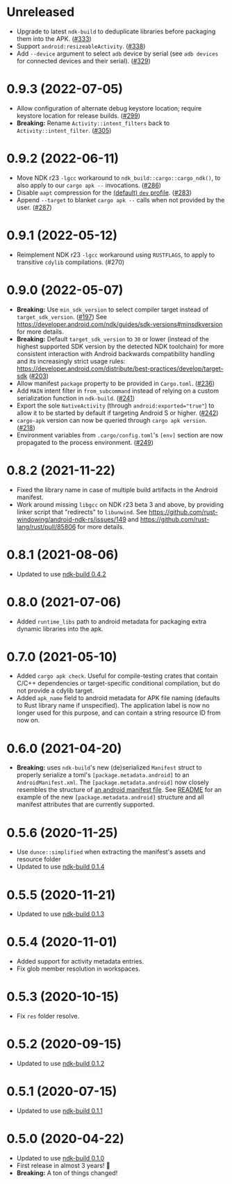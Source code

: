 # Unreleased

- Upgrade to latest `ndk-build` to deduplicate libraries before packaging them into the APK. ([#333](https://github.com/rust-windowing/android-ndk-rs/pull/333))
- Support `android:resizeableActivity`. ([#338](https://github.com/rust-windowing/android-ndk-rs/pull/338))
- Add `--device` argument to select `adb` device by serial (see `adb devices` for connected devices and their serial). ([#329](https://github.com/rust-windowing/android-ndk-rs/pull/329))

# 0.9.3 (2022-07-05)

- Allow configuration of alternate debug keystore location; require keystore location for release builds. ([#299](https://github.com/rust-windowing/android-ndk-rs/pull/299))
- **Breaking:** Rename `Activity::intent_filters` back to `Activity::intent_filter`. ([#305](https://github.com/rust-windowing/android-ndk-rs/pull/305))

# 0.9.2 (2022-06-11)

- Move NDK r23 `-lgcc` workaround to `ndk_build::cargo::cargo_ndk()`, to also apply to our `cargo apk --` invocations. ([#286](https://github.com/rust-windowing/android-ndk-rs/pull/286))
- Disable `aapt` compression for the [(default) `dev` profile](https://doc.rust-lang.org/cargo/reference/profiles.html). ([#283](https://github.com/rust-windowing/android-ndk-rs/pull/283))
- Append `--target` to blanket `cargo apk --` calls when not provided by the user. ([#287](https://github.com/rust-windowing/android-ndk-rs/pull/287))

# 0.9.1 (2022-05-12)

- Reimplement NDK r23 `-lgcc` workaround using `RUSTFLAGS`, to apply to transitive `cdylib` compilations. (#270)

# 0.9.0 (2022-05-07)

- **Breaking:** Use `min_sdk_version` to select compiler target instead of `target_sdk_version`. ([#197](https://github.com/rust-windowing/android-ndk-rs/pull/197))
  See https://developer.android.com/ndk/guides/sdk-versions#minsdkversion for more details.
- **Breaking:** Default `target_sdk_version` to `30` or lower (instead of the highest supported SDK version by the detected NDK toolchain)
  for more consistent interaction with Android backwards compatibility handling and its increasingly strict usage rules:
  https://developer.android.com/distribute/best-practices/develop/target-sdk
  ([#203](https://github.com/rust-windowing/android-ndk-rs/pull/203))
- Allow manifest `package` property to be provided in `Cargo.toml`. ([#236](https://github.com/rust-windowing/android-ndk-rs/pull/236))
- Add `MAIN` intent filter in `from_subcommand` instead of relying on a custom serialization function in `ndk-build`. ([#241](https://github.com/rust-windowing/android-ndk-rs/pull/241))
- Export the sole `NativeActivity` (through `android:exported="true"`) to allow it to be started by default if targeting Android S or higher. ([#242](https://github.com/rust-windowing/android-ndk-rs/pull/242))
- `cargo-apk` version can now be queried through `cargo apk version`. ([#218](https://github.com/rust-windowing/android-ndk-rs/pull/218))
- Environment variables from `.cargo/config.toml`'s `[env]` section are now propagated to the process environment. ([#249](https://github.com/rust-windowing/android-ndk-rs/pull/249))

# 0.8.2 (2021-11-22)

- Fixed the library name in case of multiple build artifacts in the Android manifest.
- Work around missing `libgcc` on NDK r23 beta 3 and above, by providing linker script that "redirects" to `libunwind`.
  See https://github.com/rust-windowing/android-ndk-rs/issues/149 and https://github.com/rust-lang/rust/pull/85806 for more details.

# 0.8.1 (2021-08-06)

- Updated to use [ndk-build 0.4.2](../ndk-build/CHANGELOG.md#042-2021-08-06)

# 0.8.0 (2021-07-06)

- Added `runtime_libs` path to android metadata for packaging extra dynamic libraries into the apk.

# 0.7.0 (2021-05-10)

- Added `cargo apk check`. Useful for compile-testing crates that contain C/C++ dependencies or
  target-specific conditional compilation, but do not provide a cdylib target.
- Added `apk_name` field to android metadata for APK file naming (defaults to Rust library name if unspecified).
  The application label is now no longer used for this purpose, and can contain a string resource ID from now on.

# 0.6.0 (2021-04-20)

- **Breaking:** uses `ndk-build`'s new (de)serialized `Manifest` struct to properly serialize a toml's `[package.metadata.android]` to an `AndroidManifest.xml`. The `[package.metadata.android]` now closely resembles the structure of [an android manifest file](https://developer.android.com/guide/topics/manifest/manifest-element). See [README](README.md) for an example of the new `[package.metadata.android]` structure and all manifest attributes that are currently supported.

# 0.5.6 (2020-11-25)

- Use `dunce::simplified` when extracting the manifest's assets and resource folder
- Updated to use [ndk-build 0.1.4](../ndk-build/CHANGELOG.md#014-2020-11-25)

# 0.5.5 (2020-11-21)

- Updated to use [ndk-build 0.1.3](../ndk-build/CHANGELOG.md#013-2020-11-21)

# 0.5.4 (2020-11-01)

- Added support for activity metadata entries.
- Fix glob member resolution in workspaces.

# 0.5.3 (2020-10-15)

- Fix `res` folder resolve.

# 0.5.2 (2020-09-15)

- Updated to use [ndk-build 0.1.2](../ndk-build/CHANGELOG.md#012-2020-09-15)

# 0.5.1 (2020-07-15)

- Updated to use [ndk-build 0.1.1](../ndk-build/CHANGELOG.md#011-2020-07-15)

# 0.5.0 (2020-04-22)

- Updated to use [ndk-build 0.1.0](../ndk-build/CHANGELOG.md#010-2020-04-22)
- First release in almost 3 years! 🎉
- **Breaking:** A ton of things changed!
